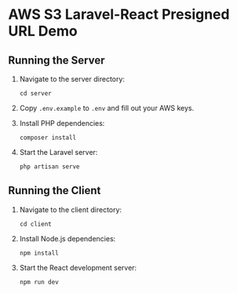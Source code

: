 # AWS S3 Laravel-React Presigned URL Demo

## Running the Server

1. Navigate to the server directory:
    ```
    cd server
    ```

2. Copy `.env.example` to `.env` and fill out your AWS keys.

3. Install PHP dependencies:
    ```
    composer install
    ```

4. Start the Laravel server:
    ```
    php artisan serve
    ```

## Running the Client

1. Navigate to the client directory:
    ```
    cd client
    ```

2. Install Node.js dependencies:
    ```
    npm install
    ```

3. Start the React development server:
    ```
    npm run dev
    ```